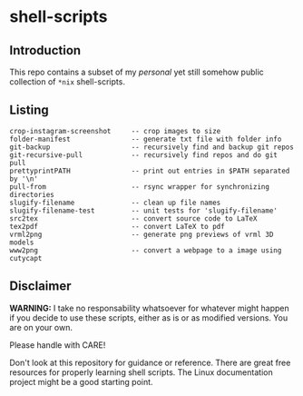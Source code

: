 shell-scripts
=============

Introduction
------------
This repo contains a subset of my *personal* yet still somehow public
collection of `*nix` shell-scripts.


Listing
-------
```
crop-instagram-screenshot     -- crop images to size 
folder-manifest               -- generate txt file with folder info
git-backup                    -- recursively find and backup git repos
git-recursive-pull            -- recursively find repos and do git pull
prettyprintPATH               -- print out entries in $PATH separated by '\n'
pull-from                     -- rsync wrapper for synchronizing directories
slugify-filename              -- clean up file names
slugify-filename-test         -- unit tests for 'slugify-filename'
src2tex                       -- convert source code to LaTeX
tex2pdf                       -- convert LaTeX to pdf
vrml2png                      -- generate png previews of vrml 3D models
www2png                       -- convert a webpage to a image using cutycapt
```


Disclaimer
----------
**WARNING:**
I take no responsability whatsoever for whatever might happen if you decide to
use these scripts, either as is or as modified versions.  You are on your own.

Please handle with CARE!

Don't look at this repository for guidance or reference.  There are great free
resources for properly learning shell scripts.  The Linux documentation project
might be a good starting point.

